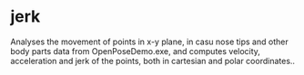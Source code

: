 # jerk
Analyses the movement of points in x-y plane, in casu nose tips and other body parts data from OpenPoseDemo.exe, and computes velocity, acceleration and jerk of the points, both in cartesian and polar coordinates..
